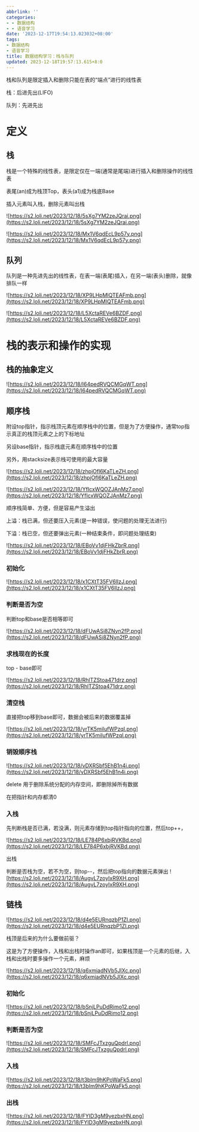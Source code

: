 ```yaml
---
abbrlink: ''
categories:
- - 数据结构
- - 语音学习
date: '2023-12-17T19:54:13.023032+08:00'
tags:
- 数据结构
- 语音学习
title: 数据结构学习：栈与队列
updated: 2023-12-18T19:57:13.615+8:0
---
```

栈和队列是限定插入和删除只能在表的“端点”进行的线性表

栈：后进先出(LIFO)

队列：先进先出


# 定义

## 栈

栈是一个特殊的线性表，是限定仅在一端(通常是尾端)进行插入和删除操作的线性表

表尾(an)成为栈顶Top，表头(a1)成为栈底Base

插入元素叫入栈，删除元素叫出栈

![https://s2.loli.net/2023/12/18/5sXg7YM2zeJQrai.png](https://s2.loli.net/2023/12/18/5sXg7YM2zeJQrai.png)

![https://s2.loli.net/2023/12/18/Mx1V6qdEcL9p57y.png](https://s2.loli.net/2023/12/18/Mx1V6qdEcL9p57y.png)


## 队列

队列是一种先进先出的线性表，在表一端(表尾)插入，在另一端(表头)删除，就像排队一样

![https://s2.loli.net/2023/12/18/XP9LHpMlQTEAFmb.png](https://s2.loli.net/2023/12/18/XP9LHpMlQTEAFmb.png)

![https://s2.loli.net/2023/12/18/L5XctaREVe6BZDF.png](https://s2.loli.net/2023/12/18/L5XctaREVe6BZDF.png)


# 栈的表示和操作的实现

## 栈的抽象定义

![https://s2.loli.net/2023/12/18/I64pedRVQCMGqWT.png](https://s2.loli.net/2023/12/18/I64pedRVQCMGqWT.png)


## 顺序栈

附设top指针，指示栈顶元素在顺序栈中的位置，但是为了方便操作，通常top指示真正的栈顶元素之上的下标地址

另设base指针，指示栈底元素在顺序栈中的位置

另外，用stacksize表示栈可使用的最大容量

![https://s2.loli.net/2023/12/18/zhpjOfl6KaTLeZH.png](https://s2.loli.net/2023/12/18/zhpjOfl6KaTLeZH.png)

![https://s2.loli.net/2023/12/18/YfIcxWQOZJAnMz7.png](https://s2.loli.net/2023/12/18/YfIcxWQOZJAnMz7.png)


顺序栈简单、方便，但是容易产生溢出

上溢：栈已满，但还要压入元素(是一种错误，使问题的处理无法进行)

下溢：栈已空，但还要弹出元素(一种结束条件，即问题处理结束)


![https://s2.loli.net/2023/12/18/EBoVv1djFHkZbrR.png](https://s2.loli.net/2023/12/18/EBoVv1djFHkZbrR.png)


### 初始化

![https://s2.loli.net/2023/12/18/x1CXtT35FV6lIzJ.png](https://s2.loli.net/2023/12/18/x1CXtT35FV6lIzJ.png)


### 判断是否为空

判断top和base是否相等即可

![https://s2.loli.net/2023/12/18/dFUwASi8ZNyn2fP.png](https://s2.loli.net/2023/12/18/dFUwASi8ZNyn2fP.png)


### 求栈现在的长度

top - base即可

![https://s2.loli.net/2023/12/18/RhlTZStoa471drz.png](https://s2.loli.net/2023/12/18/RhlTZStoa471drz.png)


### 清空栈

直接把top移到base即可，数据会被后来的数据覆盖掉

![https://s2.loli.net/2023/12/18/yrTK5milufWPzqI.png](https://s2.loli.net/2023/12/18/yrTK5milufWPzqI.png)


### 销毁顺序栈

![https://s2.loli.net/2023/12/18/vDXRSbf5EhB1n4i.png](https://s2.loli.net/2023/12/18/vDXRSbf5EhB1n4i.png)

delete 用于删除系统分配的内存空间，即删除掉所有数据

在把指针和内存都清0


### 入栈

先判断栈是否已满，若没满，则元素存储到top指针指向的位置，然后top++，

![https://s2.loli.net/2023/12/18/LE784P6xbjRVKBd.png](https://s2.loli.net/2023/12/18/LE784P6xbjRVKBd.png)


出栈

判断是否栈为空，若不为空，则top--，然后把top指向的数据元素弹出
![https://s2.loli.net/2023/12/18/AugvL7zoyIxR9XH.png](https://s2.loli.net/2023/12/18/AugvL7zoyIxR9XH.png)


## 链栈

![https://s2.loli.net/2023/12/18/d4e5EURnqzbP1ZI.png](https://s2.loli.net/2023/12/18/d4e5EURnqzbP1ZI.png)

栈顶是后来的为什么要做前驱？

这是为了方便操作，入栈和出栈时操作an即可，如果栈顶是一个元素的后继，入栈和出栈时要多操作一个元素，麻烦

![https://s2.loli.net/2023/12/18/q6xmiadNVb5JlXc.png](https://s2.loli.net/2023/12/18/q6xmiadNVb5JlXc.png)


### 初始化

![https://s2.loli.net/2023/12/18/bSnjLPuDdRimo12.png](https://s2.loli.net/2023/12/18/bSnjLPuDdRimo12.png)


### 判断是否为空

![https://s2.loli.net/2023/12/18/SMFcJTxzguQpdrl.png](https://s2.loli.net/2023/12/18/SMFcJTxzguQpdrl.png)


### 入栈

![https://s2.loli.net/2023/12/18/t3bIm9hKPoWaFk5.png](https://s2.loli.net/2023/12/18/t3bIm9hKPoWaFk5.png)


### 出栈

![https://s2.loli.net/2023/12/18/FYID3gM9yezbxHN.png](https://s2.loli.net/2023/12/18/FYID3gM9yezbxHN.png)
